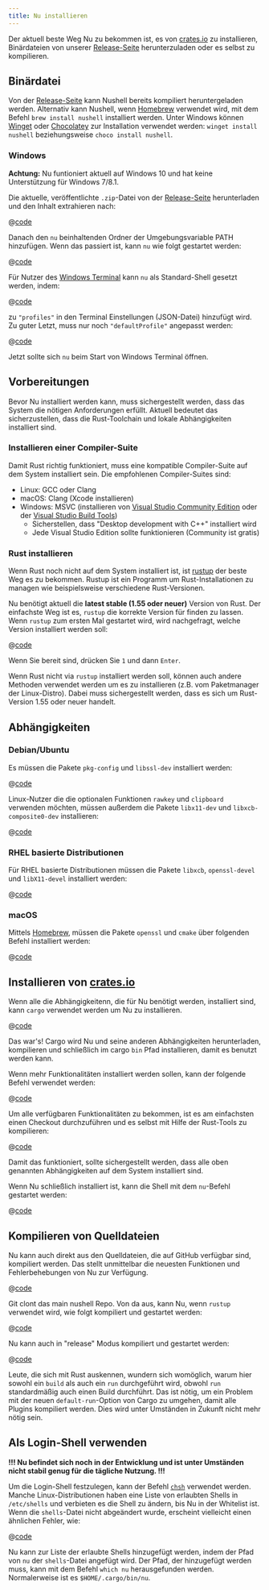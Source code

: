 ```yaml
---
title: Nu installieren
---
```


Der aktuell beste Weg Nu zu bekommen ist, es von [crates.io](https://crates.io) zu installieren, Binärdateien von unserer [Release-Seite](https://github.com/nushell/nushell/releases) herunterzuladen oder es selbst zu kompilieren.

## Binärdatei

Von der [Release-Seite](https://github.com/nushell/nushell/releases) kann Nushell bereits kompiliert heruntergeladen werden. Alternativ kann Nushell, wenn [Homebrew](https://brew.sh/) verwendet wird, mit dem Befehl `brew install nushell` installiert werden. Unter Windows können [Winget](https://docs.microsoft.com/en-us/windows/package-manager/winget/) oder [Chocolatey](https://chocolatey.org/) zur Installation verwendet werden: `winget install nushell` beziehungsweise `choco install nushell`.

### Windows

**Achtung:** Nu funtioniert aktuell auf Windows 10 und hat keine Unterstützung für Windows 7/8.1.

Die aktuelle, veröffentlichte `.zip`-Datei von der [Release-Seite](https://github.com/nushell/nushell/releases) herunterladen und den Inhalt extrahieren nach:

@[code](@snippets/installation/windows_example_extraction_location.sh)

Danach den `nu` beinhaltenden Ordner der Umgebungsvariable PATH hinzufügen. Wenn das passiert ist, kann `nu` wie folgt gestartet werden:

@[code](@snippets/installation/windows_run_nu.sh)

Für Nutzer des [Windows Terminal](https://github.com/microsoft/terminal) kann `nu` als Standard-Shell gesetzt werden, indem:

@[code](@snippets/installation/windows_terminal_default_shell.sh)

zu `"profiles"` in den Terminal Einstellungen (JSON-Datei) hinzufügt wird. Zu guter Letzt, muss nur noch `"defaultProfile"` angepasst werden:

@[code](@snippets/installation/windows_change_default_profile.sh)

Jetzt sollte sich `nu` beim Start von Windows Terminal öffnen.

## Vorbereitungen

Bevor Nu installiert werden kann, muss sichergestellt werden, dass das System die nötigen Anforderungen erfüllt. Aktuell bedeutet das sicherzustellen, dass die Rust-Toolchain und lokale Abhängigkeiten installiert sind.

### Installieren einer Compiler-Suite

Damit Rust richtig funktioniert, muss eine kompatible Compiler-Suite auf dem System installiert sein. Die empfohlenen Compiler-Suites sind:

- Linux: GCC oder Clang
- macOS: Clang (Xcode installieren)
- Windows: MSVC (installieren von [Visual Studio Community Edition](https://visualstudio.microsoft.com/vs/community/) oder der [Visual Studio Build Tools](https://visualstudio.microsoft.com/downloads/#build-tools-for-visual-studio-2022))
  - Sicherstellen, dass "Desktop development with C++" installiert wird
  - Jede Visual Studio Edition sollte funktionieren (Community ist gratis)

### Rust installieren

Wenn Rust noch nicht auf dem System installiert ist, ist [rustup](https://rustup.rs/) der beste Weg es zu bekommen. Rustup ist ein Programm um Rust-Installationen zu managen wie beispielsweise verschiedene Rust-Versionen.

Nu benötigt aktuell die **latest stable (1.55 oder neuer)** Version von Rust. Der einfachste Weg ist es, `rustup` die korrekte Version für finden zu lassen. Wenn `rustup` zum ersten Mal gestartet wird, wird nachgefragt, welche Version installiert werden soll:

@[code](@snippets/installation/rustup_choose_rust_version.sh)

Wenn Sie bereit sind, drücken Sie `1` und dann `Enter`.

Wenn Rust nicht via `rustup` installiert werden soll, können auch andere Methoden verwendet werden um es zu installieren (z.B. vom Paketmanager der Linux-Distro). Dabei muss sichergestellt werden, dass es sich um Rust-Version 1.55 oder neuer handelt.

## Abhängigkeiten

### Debian/Ubuntu

Es müssen die Pakete `pkg-config` und `libssl-dev` installiert werden:

@[code](@snippets/installation/install_pkg_config_libssl_dev.sh)

Linux-Nutzer die die optionalen Funktionen `rawkey` und `clipboard` verwenden möchten, müssen außerdem die Pakete `libx11-dev` und `libxcb-composite0-dev` installieren:

@[code](@snippets/installation/use_rawkey_and_clipboard.sh)

### RHEL basierte Distributionen

Für RHEL basierte Distributionen müssen die Pakete `libxcb`, `openssl-devel` und `libX11-devel` installiert werden:

@[code](@snippets/installation/install_rhel_dependencies.sh)

### macOS

Mittels [Homebrew](https://brew.sh/), müssen die Pakete `openssl` und `cmake` über folgenden Befehl installiert werden:

@[code](@snippets/installation/macos_deps.sh)

## Installieren von [crates.io](https://crates.io)

Wenn alle die Abhängigkeitenn, die für Nu benötigt werden, installiert sind, kann `cargo` verwendet werden um Nu zu installieren.

@[code](@snippets/installation/cargo_install_nu.sh)

Das war's! Cargo wird Nu und seine anderen Abhängigkeiten herunterladen, kompilieren und schließlich im cargo `bin` Pfad installieren, damit es benutzt werden kann.

Wenn mehr Funktionalitäten installiert werden sollen, kann der folgende Befehl verwendet werden:

@[code](@snippets/installation/cargo_install_nu_more_features.sh)

Um alle verfügbaren Funktionalitäten zu bekommen, ist es am einfachsten einen Checkout durchzuführen und es selbst mit Hilfe der Rust-Tools zu kompilieren:

@[code](@snippets/installation/build_nu_yourself.sh)

Damit das funktioniert, sollte sichergestellt werden, dass alle oben genannten Abhängigkeiten auf dem System installiert sind.

Wenn Nu schließlich installiert ist, kann die Shell mit dem `nu`-Befehl gestartet werden:

@[code](@snippets/installation/run_nu.sh)

## Kompilieren von Quelldateien

Nu kann auch direkt aus den Quelldateien, die auf GitHub verfügbar sind, kompiliert werden. Das stellt unmittelbar die neuesten Funktionen und Fehlerbehebungen von Nu zur Verfügung.

@[code](@snippets/installation/git_clone_nu.sh)

Git clont das main nushell Repo. Von da aus, kann Nu, wenn `rustup` verwendet wird, wie folgt kompiliert und gestartet werden:

@[code](@snippets/installation/build_nu_from_source.sh)

Nu kann auch in "release" Modus kompiliert und gestartet werden:

@[code](@snippets/installation/build_nu_from_source_release.sh)

Leute, die sich mit Rust auskennen, wundern sich womöglich, warum hier sowohl ein `build` als auch ein `run` durchgeführt wird, obwohl `run` standardmäßig auch einen Build durchführt. Das ist nötig, um ein Problem mit der neuen `default-run`-Option von Cargo zu umgehen, damit alle Plugins kompiliert werden. Dies wird unter Umständen in Zukunft nicht mehr nötig sein.

## Als Login-Shell verwenden

**!!! Nu befindet sich noch in der Entwicklung und ist unter Umständen nicht stabil genug für die tägliche Nutzung. !!!**

Um die Login-Shell festzulegen, kann der Befehl [`chsh`](https://linux.die.net/man/1/chsh) verwendet werden.
Manche Linux-Distributionen haben eine Liste von erlaubten Shells in `/etc/shells` und verbieten es die Shell zu ändern, bis Nu in der Whitelist ist. Wenn die `shells`-Datei nicht abgeändert wurde, erscheint vielleicht einen ähnlichen Fehler, wie:

@[code](@snippets/installation/chsh_invalid_shell_error.sh)

Nu kann zur Liste der erlaubte Shells hinzugefügt werden, indem der Pfad von `nu` der `shells`-Datei angefügt wird.
Der Pfad, der hinzugefügt werden muss, kann mit dem Befehl `which nu` herausgefunden werden. Normalerweise ist es `$HOME/.cargo/bin/nu`.
